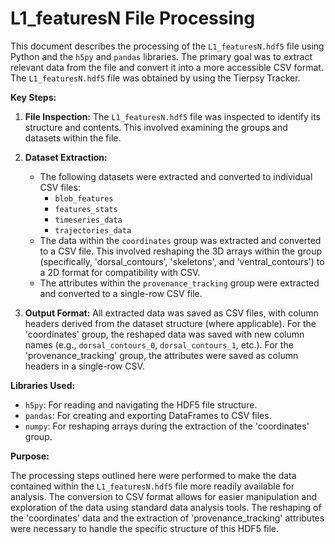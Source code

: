 # L1_featuresN File Processing

This document describes the processing of the `L1_featuresN.hdf5` file using Python and the `h5py` and `pandas` libraries. The primary goal was to extract relevant data from the file and convert it into a more accessible CSV format. The `L1_featuresN.hdf5` file was obtained by using the Tierpsy Tracker.

**Key Steps:**

1.  **File Inspection:** The `L1_featuresN.hdf5` file was inspected to identify its structure and contents. This involved examining the groups and datasets within the file.
2.  **Dataset Extraction:**
    * The following datasets were extracted and converted to individual CSV files:
        * `blob_features`
        * `features_stats`
        * `timeseries_data`
        * `trajectories_data`
    * The data within the `coordinates` group was extracted and converted to a CSV file.  This involved reshaping the 3D arrays within the group (specifically, 'dorsal_contours', 'skeletons', and 'ventral_contours') to a 2D format for compatibility with CSV.
    * The attributes within the `provenance_tracking` group were extracted and converted to a single-row CSV file.

3.  **Output Format:** All extracted data was saved as CSV files, with column headers derived from the dataset structure (where applicable).  For the 'coordinates' group, the reshaped data was saved with new column names (e.g., `dorsal_contours_0`, `dorsal_contours_1`, etc.).  For the 'provenance_tracking' group, the attributes were saved as column headers in a single-row CSV.

**Libraries Used:**

* `h5py`: For reading and navigating the HDF5 file structure.
* `pandas`: For creating and exporting DataFrames to CSV files.
* `numpy`: For reshaping arrays during the extraction of the 'coordinates' group.

**Purpose:**

The processing steps outlined here were performed to make the data contained within the `L1_featuresN.hdf5` file more readily available for analysis. The conversion to CSV format allows for easier manipulation and exploration of the data using standard data analysis tools.  The reshaping of the 'coordinates' data and the extraction of 'provenance_tracking' attributes were necessary to handle the specific structure of this HDF5 file.
